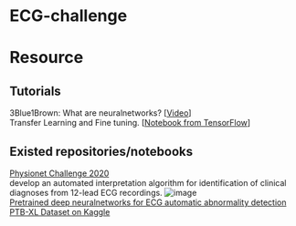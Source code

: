 # ECG-challenge


# Resource
## Tutorials
3Blue1Brown: What are neuralnetworks? [[Video](https://www.youtube.com/watch?v=aircAruvnKk)]  
Transfer Learning and Fine tuning. [[Notebook from TensorFlow](https://www.tensorflow.org/tutorials/images/transfer_learning)]

## Existed repositories/notebooks

[Physionet Challenge 2020](https://www.kaggle.com/code/bjoernjostein/physionet-challenge-2020)  
  develop an automated interpretation algorithm for identification of clinical diagnoses from 12-lead ECG recordings.
![image](https://user-images.githubusercontent.com/38263719/159794030-726a221a-35a3-4e59-a583-b0209220bf2b.png)  
[Pretrained deep neuralnetworks for ECG automatic abnormality detection](https://zenodo.org/record/3765717#.YjuEx-fMJhE)  
[PTB-XL Dataset on Kaggle](https://www.kaggle.com/datasets/khyeh0719/ptb-xl-dataset/code)

